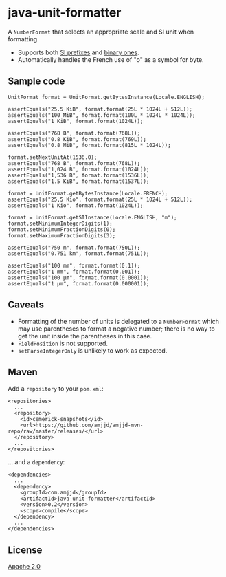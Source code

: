 java-unit-formatter
===================

A `NumberFormat` that selects an appropriate scale and SI unit when formatting.

* Supports both [SI prefixes][1] and [binary ones][2].
* Automatically handles the French use of "o" as a symbol for byte.

[1]: http://en.wikipedia.org/wiki/International_System_of_Units
[2]: http://en.wikipedia.org/wiki/Binary_prefix

Sample code
-----------

    UnitFormat format = UnitFormat.getBytesInstance(Locale.ENGLISH);

    assertEquals("25.5 KiB", format.format(25L * 1024L + 512L));
    assertEquals("100 MiB", format.format(100L * 1024L * 1024L));
    assertEquals("1 KiB", format.format(1024L));

    assertEquals("768 B", format.format(768L));
    assertEquals("0.8 KiB", format.format(769L));
    assertEquals("0.8 MiB", format.format(815L * 1024L));

    format.setNextUnitAt(1536.0);
    assertEquals("768 B", format.format(768L));
    assertEquals("1,024 B", format.format(1024L));
    assertEquals("1,536 B", format.format(1536L));
    assertEquals("1.5 KiB", format.format(1537L));

    format = UnitFormat.getBytesInstance(Locale.FRENCH);
    assertEquals("25,5 Kio", format.format(25L * 1024L + 512L));
    assertEquals("1 Kio", format.format(1024L));

    format = UnitFormat.getSIInstance(Locale.ENGLISH, "m");
    format.setMinimumIntegerDigits(1);
    format.setMinimumFractionDigits(0);
    format.setMaximumFractionDigits(3);

    assertEquals("750 m", format.format(750L));
    assertEquals("0.751 km", format.format(751L));

    assertEquals("100 mm", format.format(0.1));
    assertEquals("1 mm", format.format(0.001));
    assertEquals("100 µm", format.format(0.0001));
    assertEquals("1 µm", format.format(0.000001));

Caveats
-------

* Formatting of the number of units is delegated to a `NumberFormat` which may
  use parentheses to format a negative number; there is no way to get the unit
  inside the parentheses in this case.
* `FieldPosition` is not supported.
* `setParseIntegerOnly` is unlikely to work as expected.
  
Maven
-----

Add a `repository` to your `pom.xml`:

    <repositories>
      ...
      <repository>
        <id>cemerick-snapshots</id>
        <url>https://github.com/amjjd/amjjd-mvn-repo/raw/master/releases/</url>
      </repository>
      ...
    </repositories>

... and a `dependency`:

    <dependencies>
      ...
      <dependency>
        <groupId>com.amjjd</groupId>
        <artifactId>java-unit-formatter</artifactId>
        <version>0.2</version>
        <scope>compile</scope>
      </dependency>
      ...
    </dependencies>

License
-------

[Apache 2.0](http://www.apache.org/licenses/LICENSE-2.0.html)

